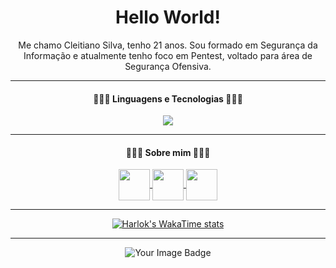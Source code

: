 <div align="center">

# Hello World!

Me chamo Cleitiano Silva, tenho 21 anos.
Sou formado em Segurança da Informação e atualmente tenho foco em Pentest, voltado para área de Segurança Ofensiva.

---

#### 👩🏻‍💻 Linguagens e Tecnologias 👩🏻‍💻

<p align="center">
  <a href="https://skillicons.dev">
    <img src="https://skillicons.dev/icons?i=html,css,js,py,bash,powershell,mysql,git,github,vscode,kali,windows ">
  </a>
</p>

---

#### 👨🏻‍🚀 Sobre mim 👨🏻‍🚀

<a href="https://www.linkedin.com/in/cleitiano-silva-382b27202/">
<img align="center" width="50px" src="https://www.vectorlogo.zone/logos/linkedin/linkedin-icon.svg" />
</a> 

<a href="https://tryhackme.com/p/ocleitiano">
<img align="center" width="50px" src="https://tryhackme-images.s3.amazonaws.com/user-avatars/b2ba8993f18937bb82ee2f3f60a32673.png"/>
</a> 

<a href="https://www.duolingo.com/profile/ocleitiano">
<img align="center" width="50px" src="https://design.duolingo.com/86230c9ad10d9f08b785.svg"/>
</a> 

---

[![Harlok's WakaTime stats](https://github-readme-stats.vercel.app/api/wakatime?username=ocleitiano)](https://github.com/ocleitiano/github-readme-stats)

---

<img src="https://tryhackme-badges.s3.amazonaws.com/ocleitiano.png" alt="Your Image Badge" />

</div>
